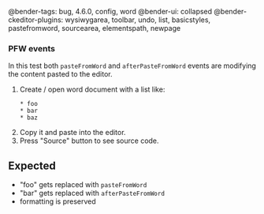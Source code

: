 @bender-tags: bug, 4.6.0, config, word
@bender-ui: collapsed
@bender-ckeditor-plugins: wysiwygarea, toolbar, undo, list, basicstyles, pastefromword, sourcearea, elementspath, newpage

### PFW events

In this test both `pasteFromWord` and `afterPasteFromWord` events are modifying the content pasted to the editor.

1. Create / open word document with a list like:
	```
	* foo
	* bar
	* baz
	```
1. Copy it and paste into the editor.
1. Press "Source" button to see source code.

## Expected

* "foo" gets replaced with `pasteFromWord`
* "bar" gets replaced with `afterPasteFromWord`
* formatting is preserved
